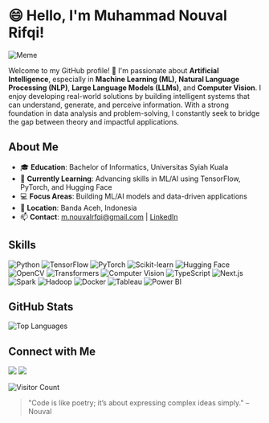 # 😄 Hello, I'm Muhammad Nouval Rifqi!

![Meme](https://media.giphy.com/media/3o7btPCcdNniyf0ArS/giphy.gif)

Welcome to my GitHub profile! 🚀 I'm passionate about **Artificial Intelligence**, especially in **Machine Learning (ML)**, **Natural Language Processing (NLP)**, **Large Language Models (LLMs)**, and **Computer Vision**. I enjoy developing real-world solutions by building intelligent systems that can understand, generate, and perceive information. With a strong foundation in data analysis and problem-solving, I constantly seek to bridge the gap between theory and impactful applications.

## About Me
- 🎓 **Education**: Bachelor of Informatics, Universitas Syiah Kuala 
- 🌱 **Currently Learning**: Advancing skills in ML/AI using TensorFlow, PyTorch, and Hugging Face
- 💻 **Focus Areas**: Building ML/AI models and data-driven applications
- 📍 **Location**: Banda Aceh, Indonesia
- 📫 **Contact**: [m.nouvalrfqi@gmail.com](mailto:m.nouvalrfqi@gmail.com) | [LinkedIn](https://linkedin.com/in/nouvalrfqi)

## Skills
![Python](https://img.shields.io/badge/-Python-3776AB?style=flat-square&logo=python&logoColor=white)
![TensorFlow](https://img.shields.io/badge/-TensorFlow-FF6F00?style=flat-square&logo=tensorflow&logoColor=white)
![PyTorch](https://img.shields.io/badge/-PyTorch-EE4C2C?style=flat-square&logo=pytorch&logoColor=white)
![Scikit-learn](https://img.shields.io/badge/-Scikit--learn-F7931E?style=flat-square&logo=scikit-learn&logoColor=white)
![Hugging Face](https://img.shields.io/badge/-Hugging%20Face-F9A602?style=flat-square&logo=huggingface&logoColor=black)
![OpenCV](https://img.shields.io/badge/-OpenCV-5C3EE8?style=flat-square&logo=opencv&logoColor=white)
![Transformers](https://img.shields.io/badge/-Transformers-FFD43B?style=flat-square&logo=python&logoColor=black)
![Computer Vision](https://img.shields.io/badge/-Computer%20Vision-2C3E50?style=flat-square&logo=opencv&logoColor=white)
![TypeScript](https://img.shields.io/badge/-TypeScript-3178C6?style=flat-square&logo=typescript&logoColor=white)
![Next.js](https://img.shields.io/badge/-Next.js-000000?style=flat-square&logo=next.js&logoColor=white)
![Spark](https://img.shields.io/badge/-Spark-E25A1C?style=flat-square&logo=apachespark&logoColor=white)
![Hadoop](https://img.shields.io/badge/-Hadoop-66CCFF?style=flat-square&logo=apachehadoop&logoColor=black)
![Docker](https://img.shields.io/badge/-Docker-2496ED?style=flat-square&logo=docker&logoColor=white)
![Tableau](https://img.shields.io/badge/-Tableau-E97627?style=flat-square&logo=tableau&logoColor=white)
![Power BI](https://img.shields.io/badge/-Power%20BI-F2C811?style=flat-square&logo=powerbi&logoColor=black)

## GitHub Stats
![Top Languages](https://github-readme-stats.vercel.app/api/top-langs/?username=nouvalrfqi&layout=compact&theme=radical)

## Connect with Me
[<img src="https://img.shields.io/badge/-LinkedIn-0077B5?style=flat-square&logo=linkedin" />](https://linkedin.com/in/nouvalrfqi)
[<img src="https://img.shields.io/badge/-GitHub-181717?style=flat-square&logo=github" />](https://github.com/nouvalrfqi)

![Visitor Count](https://komarev.com/ghpvc/?username=nouvalrfqi&color=blue)

> "Code is like poetry; it’s about expressing complex ideas simply." – Nouval
